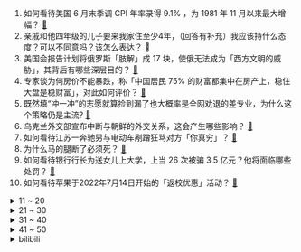 1. 如何看待美国 6 月末季调 CPI 年率录得 9.1% ，为 1981 年 11 月以来最大增幅？ [:link:](https://www.zhihu.com/question/543122873)
2. 亲戚和他四年级的儿子要来我家住至少4年，（回答有补充）我应该持什么态度？可以不同意吗？该怎么表达？ [:link:](https://www.zhihu.com/question/543010711)
3. 美国会报告计划将俄罗斯「肢解」成 17 块，使俄无法成为「西方文明的威胁」，其背后有哪些深层目的？ [:link:](https://www.zhihu.com/question/543066539)
4. 专家谈为何房价不能暴跌，称「中国居民 75% 的财富都集中在房产上，稳住大盘是稳财富」，对此如何评价？ [:link:](https://www.zhihu.com/question/542921427)
5. 既然填“冲一冲”的志愿就算捡到漏了也大概率是全网劝退的差专业，为什么这个策略仍是主流? [:link:](https://www.zhihu.com/question/539354459)
6. 乌克兰外交部宣布中断与朝鲜的外交关系，这会产生哪些影响？ [:link:](https://www.zhihu.com/question/543189500)
7. 如何看待江苏一奔驰男与电动车剐蹭狂骂对方「你真穷」？ [:link:](https://www.zhihu.com/question/543053926)
8. 为什么马的腿断了必须死？ [:link:](https://www.zhihu.com/question/543076389)
9. 如何看待银行行长为送女儿上大学，上当 26 次被骗 3.5 亿元？他将面临哪些处罚？ [:link:](https://www.zhihu.com/question/543080523)
10. 如何看待苹果于2022年7月14日开始的「返校优惠」活动？ [:link:](https://www.zhihu.com/question/543128543)
<details>
<summary>11 ~ 20</summary>

11. 如何看待朝鲜承认顿涅茨克和卢甘斯克独立? [:link:](https://www.zhihu.com/question/543137519)
12. 七月了，请问 2022 的应届生们都找到工作了吗？ [:link:](https://www.zhihu.com/question/541275091)
13. 把路面的井盖修成和路面平齐难度很大吗？ [:link:](https://www.zhihu.com/question/542609651)
14. 恒丰银行称网传恒丰银行也破产在即的言论严重不实，该企业目前经营情况如何？ [:link:](https://www.zhihu.com/question/543097278)
15. 我国人口变动呈现 7 大趋势，老年人口将突破 4 亿，高龄老人将翻番，如何应对老龄化趋势？ [:link:](https://www.zhihu.com/question/543019123)
16. 生日当天有哪些不得不去领取的优惠？ [:link:](https://www.zhihu.com/question/54906220)
17. 为什么游戏里的都是伪随机，做不出真随机？希望来个简单易懂的解释？ [:link:](https://www.zhihu.com/question/432127454)
18. 如果给古代的灾民连续吃好几个月的方便面，他会吃腻吗？ [:link:](https://www.zhihu.com/question/333511871)
19. 辽宁葫芦岛称「公立医院受疫情影响债务急剧上升，财政紧张难补偿」，目前财政情况如何？如何减轻医院压力？ [:link:](https://www.zhihu.com/question/543031626)
20. 解放军监视下美舰火炮雷达都处起始位置，对此外交部回应敦促美方停止在南海挑事生非，有哪些信息值得关注？ [:link:](https://www.zhihu.com/question/543047395)
</details>
<details>
<summary>21 ~ 30</summary>

21. 「躲在上海虹桥卫生间」的新冠康复者已找到工作，称「希望新冠康复者求职不再被歧视」，这带给我们哪些思考？ [:link:](https://www.zhihu.com/question/542900227)
22. 《幸福到万家》第 25-28 集拍得怎么样？哪些剧情点值得关注？ [:link:](https://www.zhihu.com/question/542931909)
23. 为什么我上了985还会这么焦虑？ [:link:](https://www.zhihu.com/question/360735437)
24. 斯里兰卡总理宣布实施国家紧急状态，总统已经离境，当地局势如何？ [:link:](https://www.zhihu.com/question/543068617)
25. 如何看待 00 后李悦文博士毕业受聘南京大学副研究员？ [:link:](https://www.zhihu.com/question/542964114)
26. 如何看待美国2022年6月份cpi创40年新高？ [:link:](https://www.zhihu.com/question/543122051)
27. 男子不满长期 996 加班恶意划车，警方表示该男子已被刑拘，他的行为触犯了哪些法律？ [:link:](https://www.zhihu.com/question/543042536)
28. 美前国家安全顾问承认「曾帮助策划外国政变」，如何评价这一「极不寻常」的言论？美国是否曾推动他国政变？ [:link:](https://www.zhihu.com/question/543057446)
29. 考研政治，大家都是从几月开始复习的？ [:link:](https://www.zhihu.com/question/542760465)
30. 现在一些汽车的自动泊车功能好用吗？真的可以实现自己停进车位吗？ [:link:](https://www.zhihu.com/question/392692110)
</details>
<details>
<summary>31 ~ 40</summary>

31. 说说你在下班路上拥有过的快乐瞬间？ [:link:](https://www.zhihu.com/question/543077327)
32. 有哪些可以提升生活品质的家居好物推荐？ [:link:](https://www.zhihu.com/question/496405726)
33. 女生选文好还是选理好？ [:link:](https://www.zhihu.com/question/542513597)
34. 大学生活真的很复杂吗？医学生很累吗？ [:link:](https://www.zhihu.com/question/542946137)
35. 因为中考志愿填错，错失重点高中，去当地的普通高中，我害怕自己会堕落，我非常苦恼，我该怎么办呢？ [:link:](https://www.zhihu.com/question/543192214)
36. 你会选择一个人徒步去西藏吗？ [:link:](https://www.zhihu.com/question/449673049)
37. 为什么《倩女幽魂》中女鬼搞业务的对象都是书生呢？难道像武松这样的壮汉不行吗? [:link:](https://www.zhihu.com/question/542064596)
38. 多地提高医保最低缴费年限，男 30 年女 25 年，这透露出了哪些信号？ [:link:](https://www.zhihu.com/question/542824861)
39. 在大城市月薪 1 万，在老家月薪 4000，你怎么选？ [:link:](https://www.zhihu.com/question/543035568)
40. 为什么国产动画不致力开拓海外市场，反而在国内搞渠道和IP垄断，粗制滥造？ [:link:](https://www.zhihu.com/question/541711015)
</details>
<details>
<summary>41 ~ 50</summary>

41. 如何看待网传心脑血管慢病研讨会上出现钢管舞表演，某参会人员称「表演在餐厅，没什么问题」？ [:link:](https://www.zhihu.com/question/542850609)
42. 如何看待韩国女主播玩《英雄联盟》被恶意击杀 121 次，并遭举报封号？ [:link:](https://www.zhihu.com/question/542731467)
43. 法国总统马克龙被曝曾与优步公司有「秘密交易」，超 10 万份内部文件曝光，哪些信息值得关注？ [:link:](https://www.zhihu.com/question/542910897)
44. 提名程序结束，英国 8 名保守党成员参与党首角逐，谁有望最终胜出？对英国政坛将产生哪些影响？ [:link:](https://www.zhihu.com/question/543033731)
45. 国家气候中心称中国高温事件已持续 30 天，影响超过 9 亿人，各行各业有哪些注意事项？ [:link:](https://www.zhihu.com/question/543130943)
46. 如何看待乌克兰任命 25 岁的安娜·谢尔盖耶娃为乌克兰欧洲一体化事务的副部长？她能否胜任该职位？ [:link:](https://www.zhihu.com/question/542841758)
47. 成都2022.7.12号二批次土拍第一天上午就5宗熔断摇号，是否说明成都未来两三年房价是不会再跌了? [:link:](https://www.zhihu.com/question/542859060)
48. 有哪部影视剧其实很烂，愣是靠着演员的演技成为经典？ [:link:](https://www.zhihu.com/question/505604984)
49. 辽宁葫芦岛化工厂异味扰民，涉危废和化工企业，目前当地的调查工作进展如何？ [:link:](https://www.zhihu.com/question/542878215)
50. 7 月 13 日上海昨新增本土确诊病例 5 例和本土无症状感染者 42 例，目前当地疫情情况如何？ [:link:](https://www.zhihu.com/question/543190645)
</details><details>
<summary>bilibili</summary>

</details>